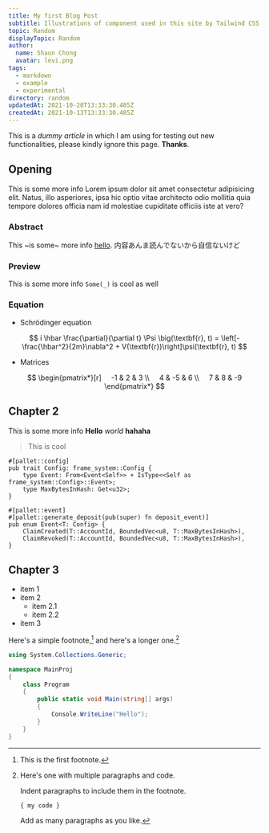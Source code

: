 ```yaml
---
title: My first Blog Post
subtitle: Illustrations of component used in this site by Tailwind CSS
topic: Random
displayTopic: Random
author:
  name: Shaun Chong
  avatar: levi.png
tags:
  - markdown
  - example
  - experimental
directory: random
updatedAt: 2021-10-20T13:33:30.485Z
createdAt: 2021-10-13T13:33:30.485Z
---
```


This is a _dummy article_ in which I am using for testing out new functionalities, please kindly ignore this page. **Thanks**.

## Opening

This is some more info Lorem ipsum dolor sit amet consectetur adipisicing elit. Natus, illo asperiores, ipsa hic optio vitae architecto odio mollitia quia tempore dolores officia nam id molestiae cupiditate officiis iste at vero?

### Abstract

This ~is some~ more info [hello](http://somelink.com). 内容あんま読んでないから自信ないけど

### Preview

This is some more info `Some(_)` is cool as well

### Equation

- Schrödinger equation

$$
i \hbar \frac{\partial}{\partial t} \Psi \big(\textbf{r}, t) = \left[- \frac{\hbar^2}{2m}\nabla^2 + V(\textbf{r})\right]\psi(\textbf{r}, t)
$$

- Matrices

$$
\begin{pmatrix*}[r]
    -1 & 2 & 3 \\
    4 & -5 & 6 \\
    7 & 8 & -9
\end{pmatrix*}
$$

## Chapter 2

<v-img src="deserted-place.jpg" alt="deserted place" caption="Pic 1: This is a humble caption"></v-img>

This is some more info
**Hello** _world_ **hahaha**

> This is cool

```rust{1-2,8}[lib.rs]
#[pallet::config]
pub trait Config: frame_system::Config {
    type Event: From<Event<Self>> + IsType<<Self as frame_system::Config>::Event>;
    type MaxBytesInHash: Get<u32>;
}

#[pallet::event]
#[pallet::generate_deposit(pub(super) fn deposit_event)]
pub enum Event<T: Config> {
    ClaimCreated(T::AccountId, BoundedVec<u8, T::MaxBytesInHash>),
    ClaimRevoked(T::AccountId, BoundedVec<u8, T::MaxBytesInHash>),
}
```

## Chapter 3

- item 1
- item 2
  - item 2.1
  - item 2.2
- item 3

Here's a simple footnote,[^1] and here's a longer one.[^bignote]

[^1]: This is the first footnote.
[^bignote]: Here's one with multiple paragraphs and code.

    Indent paragraphs to include them in the footnote.

    `{ my code }`

    Add as many paragraphs as you like.

```cs
using System.Collections.Generic;

namespace MainProj
{
    class Program
    {
        public static void Main(string[] args)
        {
            Console.WriteLine("Hello");
        }
    }
}
```
